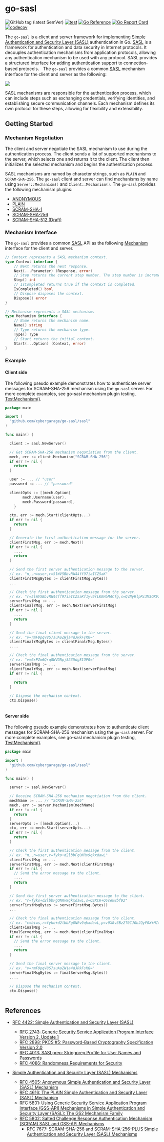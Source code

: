 # go-sasl

![GitHub tag (latest SemVer)](https://img.shields.io/github/v/tag/cybergarage/go-sasl)
[![test](https://github.com/cybergarage/go-sasl/actions/workflows/make.yml/badge.svg)](https://github.com/cybergarage/go-sasl/actions/workflows/make.yml)
[![Go Reference](https://pkg.go.dev/badge/github.com/cybergarage/go-sasl.svg)](https://pkg.go.dev/github.com/cybergarage/go-sasl)
 [![Go Report Card](https://img.shields.io/badge/go%20report-A%2B-brightgreen)](https://goreportcard.com/report/github.com/cybergarage/go-sasl) 
 [![codecov](https://codecov.io/gh/cybergarage/go-sasl/graph/badge.svg?token=OCU5V0H3OX)](https://codecov.io/gh/cybergarage/go-sasl)

The `go-sasl` is a client and server framework for implementing [Simple Authentication and Security Layer (SASL)](https://datatracker.ietf.org/doc/html/rfc4422) authentication in Go. 
[SASL](https://datatracker.ietf.org/doc/html/rfc4422) is a framework for authentication and data security in Internet protocols. It decouples authentication mechanisms from application protocols, allowing any authentication mechanism to be used with any protocol. SASL provides a structured interface for adding authentication support to connection-based protocols.　The `go-sasl` provides a common [SASL](https://datatracker.ietf.org/doc/html/rfc4422) mechanism interface for the client and server as the following:


![](doc/img/framework.png)

SASL mechanisms are responsible for the authentication process, which can include steps such as exchanging credentials, verifying identities, and establishing secure communication channels. Each mechanism defines its own protocol for these steps, allowing for flexibility and extensibility.

## Getting Started

### Mechanism Negotiation

The client and server negotiate the SASL mechanism to use during the authentication process. The client sends a list of supported mechanisms to the server, which selects one and returns it to the client. The client then initializes the selected mechanism and begins the authentication process.

SASL mechanisms are named by character strings, such as `PLAIN` and `SCRAM-SHA-256`. The `go-sasl` client and server can find mechanisms by name using `Server::Mechanism()` and `Client::Mechanism()`.  The `go-sasl` provides the following mechanism plugins:

- [ANONYMOUS](https://datatracker.ietf.org/doc/html/rfc4505)
- [PLAIN](https://datatracker.ietf.org/doc/html/rfc4616)
- [SCRAM-SHA-1](https://datatracker.ietf.org/doc/html/rfc5802)
- [SCRAM-SHA-256](https://datatracker.ietf.org/doc/html/rfc7677)
- [SCRAM-SHA-512 (Draft)](https://datatracker.ietf.org/doc/draft-melnikov-scram-sha-512/)

### Mechanism Interface

The `go-sasl` provides a common [SASL](https://datatracker.ietf.org/doc/html/rfc4422) API as the following [Mechanism](https://github.com/cybergarage/go-sasl/blob/main/sasl/mech/mechanism.go) interface for the client and server.

```go
// Context represents a SASL mechanism context.
type Context interface {
    // Next returns the next response.
    Next(...Parameter) (Response, error)
    // Step returns the current step number. The step number is incremented by one after each call to Next.
    Step() int
    // IsCompleted returns true if the context is completed.
    IsCompleted() bool
    // Dispose disposes the context.
    Dispose() error
}

// Mechanism represents a SASL mechanism.
type Mechanism interface {
    // Name returns the mechanism name.
    Name() string
    // Type returns the mechanism type.
    Type() Type
    // Start returns the initial context.
    Start(...Option) (Context, error)
}
```
### Example

#### Client side

The following pseudo example demonstrates how to authenticate server messages for SCRAM-SHA-256 mechanism using the `go-sasl` server. For more complete examples, see go-sasl mechanism plugin testing, [TestMechanism()](https://github.com/cybergarage/go-sasl/blob/main/sasltest/mech/plugin_test.go).

```go
package main

import (
  "github.com/cybergarage/go-sasl/sasl"
)

func main() {

  client := sasl.NewServer()

  // Get SCRAM-SHA-256 mechanism negotiation from the client.  
  mech, err := client.Mechanism("SCRAM-SHA-256")
  if err != nil {
    return
  }

  user := ... // "user"
  password := ... // "password"

  clientOpts := []mech.Option{
		mech.Username(user),
		mech.Password(password),
	}

  ctx, err := mech.Start(clientOpts...)
  if err != nil {
    return
  }

  // Generate the first authentication message for the server.
  clientFirstMsg, err := mech.Next()
  if err != nil {
    ....
    return
  }

  // Send the first server authentication message to the server.
  // ex. "n,,n=user,r=5lWV5BbvRW44ff97iaICZ5aK"
  clientFirstMsgBytes := clientFirstMsg.Bytes()
  ...

  // Check the first authentication message from the server.
  // ex. "r=5lWV5BbvRW44ff97iaICZ5aKf1yv9rLKEHbMACfg,s=QVNyRlpRc3M3OXVIOXlVMg==,i=4096"
  serverFirstMsg := ... 
  clientFinalrMsg, err := mech.Next(serverFirstMsg)
  if err != nil {
    ....
    return
  }

  // Send the final client message to the server.
  // ex. "v=rmF9pqV8S7suAoZWja4dJRkFsKQ="
  clientFinalrMsgBytes := clientFinalrMsg.Bytes()
  ....

  // Check the final authentication message from the server.
  // ex. "v=6xPZm6Qrq8WVGNpjS235dg81OF0="
  serverFinalMsg := ... 
  clientFinalrMsg, err := mech.Next(serverFinalMsg)
  if err != nil {
    ....
    return
  }

  // Dispose the mechanism context.
  ctx.Dispose()
  
```

#### Server side

The following pseudo example demonstrates how to authenticate client messages for SCRAM-SHA-256 mechanism using the `go-sasl` server. For more complete examples, see go-sasl mechanism plugin testing, [TestMechanism()](https://github.com/cybergarage/go-sasl/blob/main/sasltest/mech/plugin_test.go).

```go
package main

import (
  "github.com/cybergarage/go-sasl/sasl"
)

func main() {

  server := sasl.NewServer()

  // Receive SCRAM-SHA-256 mechanism negotiation from the client.  
  mechName := ... // "SCRAM-SHA-256"
  mech, err := server.Mechanism(mechName)
  if err != nil {
    return
  }
  serverOpts := []mech.Option{...}
  ctx, err := mech.Start(serverOpts...)
  if err != nil {
    return
  }

  // Check the first authentication message from the client.
  // ex. "n,,n=user,r=fyko+d2lbbFgONRv9qkxdawL"
  clientFirstMsg := ...　
  serverFirstMsg, err := mech.Next(clientFirstMsg)
  if err != nil {
    // Send the error message to the client.
    ....
    return
  }

  // Send the first server authentication message to the client.
  // ex. "r=fyko+d2lbbFgONRv9qkxdawL,s=QSXCR+Q6sek8bf92"
  serverFirstMsgBytes := serverFirstMsg.Bytes()
  ...

  // Check the final authentication message from the client.
  // ex. "c=biws,r=fyko+d2lbbFgONRv9qkxdawL,p=v0X8v3Bz2T0CJGbJQyF0X+HI4Ts="
  clientFinalMsg := ... 
  finalServerMsg, err := mech.Next(clientFinalMsg)
  if err != nil {
    // Send the error message to the client.
    ....
    return
  }

  // Send the final server message to the client.
  // ex. "v=rmF9pqV8S7suAoZWja4dJRkFsKQ="
  serverFinalMsgBytes := finalServerMsg.Bytes()
  ....

  // Dispose the mechanism context.
  ctx.Dispose()
  
```

## References

- [RFC 4422: Simple Authentication and Security Layer (SASL)](https://datatracker.ietf.org/doc/html/rfc4422)
  - [RFC 2743: Generic Security Service Application Program Interface Version 2, Update 1](https://datatracker.ietf.org/doc/html/rfc2743)
  - [RFC 2898: PKCS #5: Password-Based Cryptography Specification Version 2.0](https://datatracker.ietf.org/doc/html/rfc2898)
  - [RFC 4013: SASLprep: Stringprep Profile for User Names and Passwords](https://datatracker.ietf.org/doc/html/rfc4013)
  - [RFC 4086: Randomness Requirements for Security](https://datatracker.ietf.org/doc/html/rfc4086)

- [Simple Authentication and Security Layer (SASL) Mechanisms](https://www.iana.org/assignments/sasl-mechanisms/sasl-mechanisms.xhtml)
  - [RFC 4505: Anonymous Simple Authentication and Security Layer (SASL) Mechanism](https://www.rfc-editor.org/rfc/rfc4505.html)
  - [RFC 4616: The PLAIN Simple Authentication and Security Layer (SASL) Mechanism](https://datatracker.ietf.org/doc/html/rfc4616)
  - [RFC 5801: Using Generic Security Service Application Program Interface (GSS-API) Mechanisms in Simple Authentication and Security Layer (SASL): The GS2 Mechanism Family](https://www.rfc-editor.org/rfc/rfc5801)
  - [RFC 5802: Salted Challenge Response Authentication Mechanism (SCRAM) SASL and GSS-API Mechanisms](https://datatracker.ietf.org/doc/html/rfc5802)
    - [RFC 7677: SCRAM-SHA-256 and SCRAM-SHA-256-PLUS Simple Authentication and Security Layer (SASL) Mechanisms](https://datatracker.ietf.org/doc/html/rfc7677)
